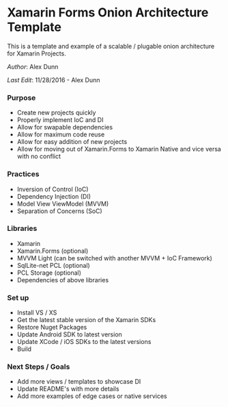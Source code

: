 # Xamarin Forms Onion Architecture Template #

This is a template and example of a scalable / plugable onion architecture for Xamarin Projects.

*Author*: Alex Dunn

*Last Edit*: 11/28/2016 - Alex Dunn

### Purpose ###

* Create new projects quickly
* Properly implement IoC and DI
* Allow for swapable dependencies
* Allow for maximum code reuse
* Allow for easy addition of new projects
* Allow for moving out of Xamarin.Forms to Xamarin Native and vice versa with no conflict

### Practices ###

* Inversion of Control (IoC)
* Dependency Injection (DI)
* Model View ViewModel (MVVM)
* Separation of Concerns (SoC)

### Libraries ###

* Xamarin
* Xamarin.Forms (optional)
* MVVM Light (can be switched with another MVVM + IoC Framework)
* SqlLite-net PCL (optional)
* PCL Storage (optional)
* Dependencies of above libraries

### Set up ###

* Install VS / XS
* Get the latest stable version of the Xamarin SDKs
* Restore Nuget Packages
* Update Android SDK to latest version
* Update XCode / iOS SDKs to the latest versions
* Build

### Next Steps / Goals ###

* Add more views / templates to showcase DI
* Update README's with more details
* Add more examples of edge cases or native services